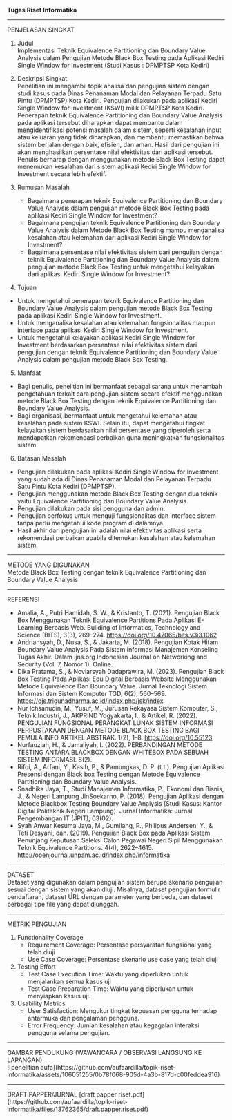 **Tugas Riset Informatika** <hr>

PENJELASAN SINGKAT

1. Judul <br>
   Implementasi Teknik Equivalence Partitioning dan Boundary Value Analysis dalam Pengujian Metode Black Box Testing pada Aplikasi Kediri Single Window for Investment (Studi Kasus : DPMPTSP Kota Kediri)

2. Deskripsi Singkat <br>
Penelitian ini mengambil topik analisa dan pengujian sistem dengan studi kasus pada Dinas Penanaman Modal dan Pelayanan Terpadu Satu Pintu (DPMPTSP) Kota Kediri. Pengujian dilakukan pada aplikasi Kediri Single Window for Investment (KSWI) milik DPMPTSP Kota Kediri. Penerapan teknik Equivalence Partitioning dan Boundary Value Analysis pada aplikasi tersebut diharapkan dapat membantu dalam mengidentifikasi potensi masalah dalam sistem, seperti kesalahan input atau keluaran yang tidak diharapkan, dan membantu memastikan bahwa sistem berjalan dengan baik, efisien, dan aman. Hasil dari pengujian ini akan menghasilkan persentase nilai efektivitas dari aplikasi tersebut. Penulis berharap dengan menggunakan metode Black Box Testing dapat menemukan kesalahan dari sistem aplikasi Kediri Single Window for Investment secara lebih efektif.

3. Rumusan Masalah <br>
   - Bagaimana penerapan teknik Equivalence Partitioning dan Boundary Value Analysis dalam pengujian metode Black Box Testing pada aplikasi Kediri Single Window for Investment?
   - Bagaimana pengujian teknik Equivalence Partitioning dan Boundary Value Analysis dalam Metode Black Box Testing mampu menganalisa kesalahan atau kelemahan dari aplikasi Kediri Single Window for Investment?
   - Bagaimana persentase nilai efektivitas sistem dari pengujian dengan teknik Equivalence Partitioning dan Boundary Value Analysis dalam pengujian metode Black Box Testing untuk mengetahui kelayakan dari aplikasi Kediri Single Window for Investment?

4. Tujuan <br>
  - Untuk mengetahui penerapan teknik Equivalence Partitioning dan Boundary Value Analysis dalam pengujian metode Black Box Testing pada aplikasi Kediri Single Window for Investment.
  - Untuk menganalisa kesalahan atau kelemahan fungsionalitas maupun interface pada aplikasi Kediri Single Window for Investment.
  - Untuk mengetahui kelayakan aplikasi Kediri Single Window for Investment berdasarkan persentase nilai efektivitas sistem dari pengujian dengan teknik Equivalence Partitioning dan Boundary Value Analysis dalam pengujian metode Black Box Testing.

5. Manfaat <br>
- Bagi penulis, penelitian ini bermanfaat sebagai sarana untuk menambah pengetahuan terkait cara pengujian sistem secara efektif menggunakan metode Black Box Testing dengan teknik Equivalence Partitioning dan Boundary Value Analysis.
- Bagi organisasi, bermanfaat untuk mengetahui kelemahan atau kesalahan pada sistem KSWI. Selain itu, dapat mengetahui tingkat kelayakan sistem berdasarkan nilai persentase yang diperoleh serta mendapatkan rekomendasi perbaikan guna meningkatkan fungsionalitas sistem.

6. Batasan Masalah
- Pengujian dilakukan pada aplikasi Kediri Single Window for Investment yang sudah ada di Dinas Penanaman Modal dan Pelayanan Terpadu Satu Pintu Kota Kediri (DPMPTSP).
- Pengujian menggunakan metode Black Box Testing dengan dua teknik yaitu Equivalence Partitioning dan Boundary Value Analysis.
- Pengujian dilakukan pada sisi pengguna dan admin.
- Pengujian berfokus untuk menguji fungsionalitas dan interface sistem tanpa perlu mengetahui kode program di dalamnya.
- Hasil akhir dari pengujian ini adalah nilai efektivitas aplikasi serta rekomendasi perbaikan apabila ditemukan kesalahan atau kelemahan sistem.

<hr>
METODE YANG DIGUNAKAN <br>
Metode Black Box Testing dengan teknik Equivalence Partitioning dan Boundary Value Analysis
<hr>

REFERENSI
- Amalia, A., Putri Hamidah, S. W., & Kristanto, T. (2021). Pengujian Black Box Menggunakan Teknik Equivalence Partitions Pada Aplikasi E-Learning Berbasis Web. Building of Informatics, Technology and Science (BITS), 3(3), 269–274. https://doi.org/10.47065/bits.v3i3.1062
- Andriansyah, D., Nusa, S., & Jakarta, M. (2018). Pengujian Kotak Hitam Boundary Value Analysis Pada Sistem Informasi Manajemen Konseling Tugas Akhir. Dalam Ijns.org Indonesian Journal on Networking and Security (Vol. 7, Nomor 1). Online.
- Dika Pratama, S., & Noviarsyah Dadaprawira, M. (2023). Pengujian Black Box Testing Pada Aplikasi Edu Digital Berbasis Website Menggunakan Metode Equivalence Dan Boundary Value. Jurnal Teknologi Sistem Informasi dan Sistem Komputer TGD, 6(2), 560–569. https://ojs.trigunadharma.ac.id/index.php/jsk/index
- Nur Ichsanudin, M., Yusuf, M., Jurusan Rekayasa Sistem Komputer, S., Teknik Industri, J., AKPRIND Yogyakarta, I., & Artikel, R. (2022). PENGUJIAN FUNGSIONAL PERANGKAT LUNAK SISTEM INFORMASI PERPUSTAKAAN DENGAN METODE BLACK BOX TESTING BAGI PEMULA INFO ARTIKEL ABSTRAK. 1(2), 1–8. https://doi.org/10.55123
- Nurfauziah, H., & Jamaliyah, I. (2022). PERBANDINGAN METODE TESTING ANTARA BLACKBOX DENGAN WHITEBOX PADA SEBUAH SISTEM INFORMASI. 8(2).
- Rifqi, A., Arfani, Y., Kasih, P., & Pamungkas, D. P. (t.t.). Pengujian Aplikasi Presensi dengan Black box Testing dengan Metode Equivalence Partitioning dan Boundary Value Analysis.
- Snadhika Jaya, T., Studi Manajemen Informatika, P., Ekonomi dan Bisnis, J., & Negeri Lampung JlnSoekarno, P. (2018). Pengujian Aplikasi dengan Metode Blackbox Testing Boundary Value Analysis (Studi Kasus: Kantor Digital Politeknik Negeri Lampung). Jurnal Informatika: Jurnal Pengembangan IT (JPIT), 03(02).
- Syah Anwar Kesuma Jaya, M., Gumilang, P., Philipus Andersen, Y., & Teti Desyani, dan. (2019). Pengujian Black Box pada Aplikasi Sistem Penunjang Keputusan Seleksi Calon Pegawai Negeri Sipil Menggunakan Teknik Equivalence Partitions. 4(4), 2622–4615. http://openjournal.unpam.ac.id/index.php/informatika

<hr>
DATASET <br>
Dataset yang digunakan dalam pengujian sistem berupa skenario pengujian sesuai dengan sistem yang akan diuji. Misalnya, dataset pengujian formulir pendaftaran, dataset URL dengan parameter yang berbeda, dan dataset berbagai tipe file yang dapat diunggah.

<hr>
METRIK PENGUJIAN 

1. Functionality Coverage
   - Requirement Coverage: Persentase persyaratan fungsional yang telah diuji
   - Use Case Coverage: Persentase skenario use case yang telah diuji
2. Testing Effort
   - Test Case Execution Time: Waktu yang diperlukan untuk menjalankan semua kasus uji
   - Test Case Preparation Time: Waktu yang diperlukan untuk menyiapkan kasus uji.
3. Usability Metrics
   - User Satisfaction: Mengukur tingkat kepuasan pengguna terhadap antarmuka dan pengalaman pengguna.
   - Error Frequency: Jumlah kesalahan atau kegagalan interaksi pengguna selama pengujian.

<hr>
GAMBAR PENDUKUNG (WAWANCARA / OBSERVASI LANGSUNG KE LAPANGAN) <br>
![penelitian aufa](https://github.com/aufaardilla/topik-riset-informatika/assets/106051255/0b78f068-905d-4a3b-817d-c00feddea916)

<hr>
DRAFT PAPPER/JURNAL
[draft papper riset.pdf](https://github.com/aufaardilla/topik-riset-informatika/files/13762365/draft.papper.riset.pdf)




